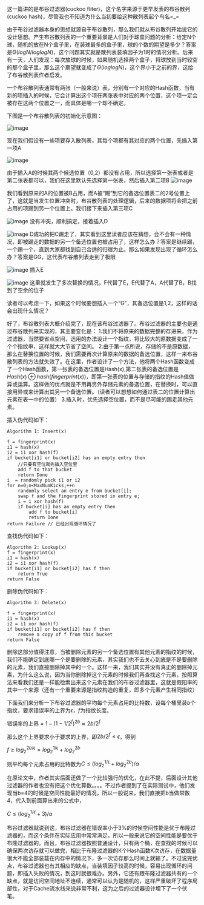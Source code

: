 
这一篇讲的是布谷过滤器(cuckoo fliter)，这个名字来源于更早发表的布谷散列(cuckoo hash)，尽管我也不知道为什么当初要给这种散列表起个鸟名=_=

由于布谷过滤器本身的思想就源自于布谷散列，那么我们就从布谷散列开始说它的设计思想。产生布谷散列表的一个重要背景是人们对于球盒问题的分析：给定N个球，随机的放在N个盒子里，在装球最多的盒子里，球的个数的期望是多少？答案是$\Theta (logN/loglogN)$，这个问题其实就是散列表装填因子为1时的情况分析。后来有一天，人们发现：每次放球的时候，如果随机选择两个盒子，将球放到当时较空的那个盒子里，那么这个期望就变成了$\Theta (loglogN)$，这个界小于之前的界，这给了布谷散列表作者启发。

一个布谷散列表通常有两张（一般来说）表，分别有一个对应的Hash函数，当有新的项插入的时候，它会计算出这个项在两张表中对应的两个位置，这个项一定会被存在这两个位置之一，而具体是哪一个却不确定。

下图是一个布谷散列表的初始化示意图：

![image](/static/cuckoo0.png)

现在我们假设有一些项要存入散列表，其每个项都有其对应的两个位置，先插入第一项A

![image](/static/cuckoo_A.png)

由于插入A的时候其两个候选位置（0,2）都没有占用，所以选择第一张表或者是第二张表都可以，我们在这里默认先选择第一张表，然后插入第二项B
![image](/static/cuckoo_B.png)

我们看到原来的A的位置被B占用，而A被“踢”到它的备选位置表二的2号位置上了，这就是当发生位置冲突时，布谷散列表的处理逻辑，后来的数据项将会把之前占用的项踢到另一个位置上。我们接下来插入第三项C

![image](/static/cuckoo_C.png)
没有冲突，顺利搞定，接着插入D

![image](/static/cuckoo_D.png)
D成功的把C踢走了，其实看到这里读者应该在猜想，会不会有一种情况，即被踢走的数据的另一个备选位置也被占用了，这样怎么办？答案是继续踢，一个踢一个，直到大家都找到自己合适的归宿为止。那么如果发现出现了循环怎么办？答案是GG，这代表布谷散列表走到了极限

![image](/static/cuckoo_E.png)
插入E

![image](/static/cuckoo_F.png)
这里就发生了多次替换的情况，F代替了E，E代替了A，A代替了B，B找到了空余的位子

读者可以考虑一下，如果这个时候要想插入一个“G”，其备选位置是1,2，这样的话会出现什么情况？

好了，布谷散列表大概介绍完了，现在该布谷过滤器了。布谷过滤器的主要也是通过布谷散列来实现的，其主要变化是：
1.我们不将原来的数据完整的存进来，作为过滤器，当然要省点空间，选用的办法设计一个指纹，将比较大的原数据变成了一个个指纹串，这样就大大节省了空间。
2.由于第一点所说，存储的不是原数据，那么在替换位置的时候，我们需要再次计算原来的数据的备选位置，这样一来布谷散列表的方法就失效了。在这里，作者设计了一个方法，他将两个Hash函数变成了一个Hash函数，第一张表的备选位置是Hash(x),第二张表的备选位置是$Hash(x) \oplus hash(fingerprint(x))$，即第一张表的位置与存储的指纹的Hash值做异或运算。这样做的优点就是不用再另外存储元素的备选位置，在替换时，可以直接用异或来计算出其另一个备选位置。（读者可以想想如何通过表二的位置计算出元素在表一中的位置）
3.插入时，优先选择空位置，而不是尽可能的踢走其他元素。

插入伪代码如下：
```
Algorithm 1: Insert(x)

f = fingerprint(x)
i1 = hash(x)
i2 = i1 xor hash(f)
if bucket[i1] or bucket[i2] has an empty entry then
    //只要有空位就先插入空位里
    add f to that bucket
    return Done
i  = randomly pick i1 or i2
for n=0;n<MaxNumKicks;++n
    randomly select an entry e from bucket[i];
    swap f and the fingerprint stored in entry e;
    i = i xor hash(f)
    if bucket[i] has an empty entry then
        add f to bucket[i]
        return Done
return Failure // 已经出现循环情况了
```

查找伪代码如下：
```
Algorithm 2: Lookup(x)
f = fingerprint(x)
i1 = hash(x)
i2 = i1 xor hash(f)
if bucket[i1] or bucket[i2] has f then
    return True
return False
```

删除伪代码如下：

```
Algorithm 3: Delete(x)

f = fingerprint(x)
i1 = hash(x)
i2 = i1 xor hash(f)
if bucket[i1] or bucket[i2] has f then
    remove a copy of f from this bucket
return False
```
删除这部分值得注意，当被删除元素的另一个备选位置有其他元素的指纹的时候，我们不能确定到底哪一个是要删除的元素，其实我们也不去关心到底是不是要删除的元素，我们直接删除掉其中的一个。这样一来，我们其实并没有真正的删除掉元素，为什么这么说，因为当你删除掉这个元素的时候我们再查找这个元素，按照算法来看我们还是一样能检索出来这个元素在我们的布谷过滤器里，这就是假阳率的其中一个来源（还有一个重要来源是指纹构造的重复，即多个元素产生相同指纹）


下面我们来分析一下布谷过滤器的平均每个元素占用的比特数，设每个桶里装$b$个指纹，要求错误率的上界为$\epsilon$，$f$为指纹长度。

错误率的上界 = $1-(1-1/2^f)^{2b} \approx 2b/2^f$ 

那么这个上界要求小于要求的上界，即$2b/2^f \le \epsilon$，得到

$f \ge log_2^{2b/\epsilon} = log_2^{1/\epsilon} + log_2^{2b}$

则平均每个元素占用的比特数为$C \le (log_2^{1/\epsilon} + log_2^{2b}) / \alpha$

在原论文中，作者其实后面还做了一个比较强行的优化，在此不提，后面设计其他过滤器的作者也没有把这个优化算数。。。。不过作者提到了在实际测试中，他们发现当b=4的时候是空间性能最好的情况，所以一般说来，我们直接把b当做常数4，代入到前面算出来的公式中，

$C \le (log_2^{1/\epsilon} + 3) / \alpha$

布谷过滤器就说到这，布谷过滤器在错误率小于3%的时候空间性能是优于布隆过滤器的，而这个条件在实际应用中常常满足，所以一般来说它的空间性能是要优于布隆过滤器的。而且，布谷过滤器按照普通设计，只有两个桶，在查找的时候可以确保两次访存就可以做完，相比于布隆过滤器的K个Hash函数K次访存，在数据量很大不能全部装载在内存中的情况下，多一次访存那么时间上就输了。不过说完优点，布谷过滤器也有其相应的缺点，当装填因子较高的时候，容易出现循环的问题，即插入失败的情况，到这时就很难办。另外，它还有跟布隆过滤器共有的一个缺点，就是访问空间地址不连续，通常可以认为是随机的，这样严重破坏了程序局部性，对于Cache流水线来说非常不利，这为之后的过滤器设计埋下了一个伏笔。